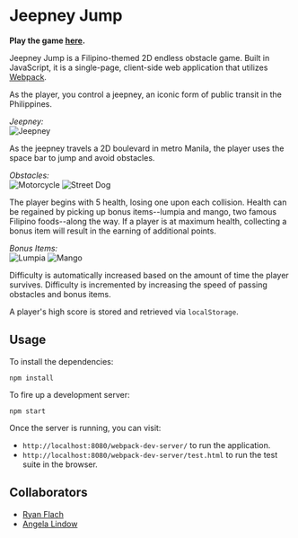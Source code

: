 # Jeepney Jump

**Play the game [here](https://ryanflach.github.com/jeepney_jump).**

Jeepney Jump is a Filipino-themed 2D endless obstacle game. Built in JavaScript, it is a single-page, client-side web application that utilizes [Webpack](https://github.com/webpack/webpack).

As the player, you control a jeepney, an iconic form of public transit in the Philippines.

_Jeepney:_<br />
![Jeepney](http://i.imgur.com/Ug08xZm.png)

As the jeepney travels a 2D boulevard in metro Manila, the player uses the space bar to jump and avoid obstacles.

_Obstacles:_<br />
![Motorcycle](http://i.imgur.com/YEH4N39.png)
![Street Dog](http://i.imgur.com/ZaCuUTL.png)

The player begins with 5 health, losing one upon each collision. Health can be regained by picking up bonus items--lumpia and mango, two famous Filipino foods--along the way. If a player is at maximum health, collecting a bonus item will result in the earning of additional points.

_Bonus Items:_<br />
![Lumpia](http://i.imgur.com/IZHTu1L.png)
![Mango](http://i.imgur.com/LPUTj9K.png)

Difficulty is automatically increased based on the amount of time the player survives. Difficulty is incremented by increasing the speed of passing obstacles and bonus items.

A player's high score is stored and retrieved via `localStorage`.

## Usage

To install the dependencies:

```
npm install
```

To fire up a development server:

```
npm start
```

Once the server is running, you can visit:

* `http://localhost:8080/webpack-dev-server/` to run the application.
* `http://localhost:8080/webpack-dev-server/test.html` to run the test suite in the browser.

## Collaborators
* [Ryan Flach](https://www.github.com/ryanflach)
* [Angela Lindow](https://www.github.com/allindow)
